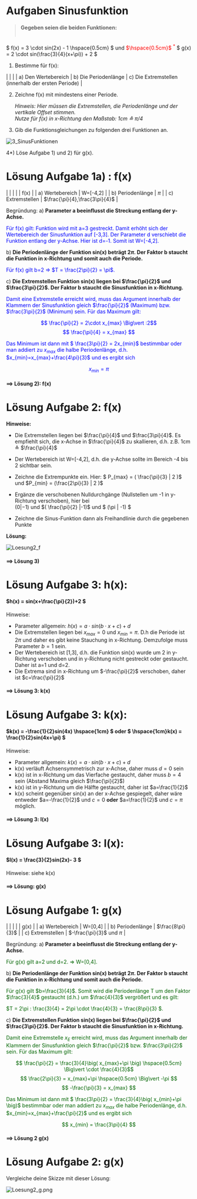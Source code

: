 # Aufgaben Sinusfunktion

> <H4>Gegeben seien die beiden Funktionen: <br> <br>
$     f(x) = 3 \cdot sin(2x) - 1 \hspace{0.5cm} $ und <span style="color:red">$\hspace{0.5cm}$ $^*$</span> $ g(x) = 2 \cdot sin(\frac{3}{4}(x+\pi)) + 2 $ </H4>
 
1) Bestimme für f(x):

| | |
| a) Den Wertebereich | b) Die Periodenlänge | c) Die Extremstellen (innerhalb der ersten Periode) |

2) Zeichne f(x) mit mindestens einer Periode. <br>
   
   _Hinweis: Hier müssen die Extremstellen, die Periodenlänge und der vertikale Offset stimmen. <br> Nutze für f(x) in x-Richtung den Maßstab: 1cm ≙ $\pi/4$_

3) Gib die Funktionsgleichungen zu folgenden drei Funktionen an.

![3_SinusFunktionen](https://diversewolken.ddns.net/nextcloud/index.php/apps/files_sharing/publicpreview/So3FGoQ4ELgAa6k?file=/&fileId=118877&x=1920&y=1200&a=true&etag=8a595db044d9bc3787aca4c6a3d5906f)

4*) Löse Aufgabe 1) und 2) für g(x).

# Lösung Aufgabe 1a) : f(x)
| | |
| | f(x) |
| a) Wertebereich | W=[-4,2] |
| b) Periodenlänge | $\pi$ | 
| c) Extremstellen | $\frac{\pi}{4},\frac{3\pi}{4}$ |

Begründung: a) __Parameter a beeinflusst die Streckung entlang der y-Achse.__

<span style="color:blue">

Für f(x) gilt: Funktion wird mit a=3 gestreckt. Damit erhöht sich der Wertebereich der Sinusfunktion auf [-3,3]. 
Der Parameter d verschiebt die Funktion entlang der y-Achse. Hier ist d=-1. Somit ist W=[-4,2].

</span>

b) __Die Periodenlänge der Funktion sin(x) beträgt $2\pi$. Der Faktor b staucht die Funktion in x-Richtung und somit auch die Periode.__

<span style="color:blue">

Für f(x) gilt b=2 => $T = \frac{2\pi}{2} = \pi$.

</span>

c) __Die Extremstellen Funktion sin(x) liegen bei $\frac{\pi}{2}$ und $\frac{3\pi}{2}$. Der Faktor b staucht die Sinusfunktion in x-Richtung.__

<span style="color:blue">

Damit eine Extremstelle erreicht wird, muss das Argument innerhalb der Klammern der Sinusfunktion gleich $\frac{\pi}{2}$ (Maximum) bzw. $\frac{3\pi}{2}$ (Minimum) sein. Für das Maximum gilt: 

$$ \frac{\pi}{2} = 2\cdot x_{max} \Big\vert :2$$
$$ \frac{\pi}{4} = x_{max} $$

Das Minimum ist dann mit $ \frac{3\pi}{2} = 2x_{min}$ bestimmbar oder man addiert zu $x_{max}$ die halbe Periodenlänge, d.h. $x_{min}=x_{max}+\frac{4\pi}{3}$ und es ergibt sich

$$ x_{min} = \pi $$

</span>

<H4>==> Lösung 2): f(x)</H4>

# Lösung Aufgabe 2: f(x)

__Hinweise:__

- Die Extremstellen liegen bei $\frac{\pi}{4}$ und  $\frac{3\pi}{4}$. Es empfiehlt sich, die x-Achse in $\frac{\pi}{4}$ zu skallieren, d.h. z.B. 1cm ≙ $\frac{\pi}{4}$

- Der Wertebereich ist W=[-4,2], d.h. die y-Achse sollte im Bereich -4 bis 2 sichtbar sein.

- Zeichne die Extrempunkte ein. Hier: $ P_{max} = ( \frac{\pi}{3} | 2 )$ und $P_{min} = (\frac{2\pi}{3} | 2 )$

- Ergänze die verschobenen Nulldurchgänge (Nullstellen um -1 in y-Richtung verschoben), hier bei <br> $( 0 |-1)$ und $( \frac{\pi}{2} |-1)$ und $ (\pi | -1) $

- Zeichne die Sinus-Funktion dann als Freihandlinie durch die gegebenen Punkte

__Lösung:__

![Loesung2_f](https://diversewolken.ddns.net:4443/nextcloud/index.php/apps/files_sharing/publicpreview/t2TdWJdFRjgyPdK?file=/&fileId=119220&x=1920&y=1080&a=true&etag=6ce24628ac399a141b611f2009ae8aa7)

<H4>==> Lösung 3)</H4>

# Lösung Aufgabe 3: h(x):

<span style="color:red"><H4> $h(x) = sin(x+\frac{\pi}{2})+2 $ </H4>

Hinweise: 

- Parameter allgemein: $h(x)=a\cdot sin(b\cdot x + c) + d$
- Die Extremstellen liegen bei $x_{max}=0$ und $x_{min}=\pi$. D.h die Periode ist $2\pi$ und daher es gibt keine Stauchung in x-Richtung. Demzufolge muss Parameter $b = 1$ sein.
- Der Wertebereich ist [1,3], d.h. die Funktion sin(x) wurde um 2 in y-Richtung verschoben und in y-Richtung nicht gestreckt oder gestaucht. Daher ist a=1 und d=2.
- Die Extrema sind in x-Richtung um $-\frac{\pi}{2}$ verschoben, daher ist $c=\frac{\pi}{2}$

</span>

<H4>==> Lösung 3: k(x)</H4>

# Lösung Aufgabe 3: k(x):

<span style="color:blue"><H4> $k(x) = -\frac{1}{2}sin(4x) \hspace{1cm} $ __oder__ $ \hspace{1cm}k(x) = \frac{1}{2}sin(4x+\pi) $ </H4>

Hinweise:

- Parameter allgemein: $k(x)=a\cdot sin(b\cdot x + c) + d$
- k(x) verläuft Achsensymmetrisch zur x-Achse, daher muss $d=0$ sein 
- k(x) ist in x-Richtung um das Vierfache gestaucht, daher muss $b=4$ sein (Abstand Maxima gleich $\frac{\pi}{2}$)
- k(x) ist in y-Richtung um die Hälfte gestaucht, daher ist $a=\frac{1}{2}$
- k(x) scheint gegenüber sin(x) an der x-Achse gespiegelt, daher wäre entweder $a=-\frac{1}{2}$ und $c=0$ __oder__ $a=\frac{1}{2}$ und $c=\pi$ möglich.
</span>

<H4>==> Lösung 3: l(x)</H4>

# Lösung Aufgabe 3: l(x):

<span style="color:darkgreen"><H4> $l(x) = \frac{3}{2}sin(2x)- 3 $ </H4>

Hinweise: siehe k(x)

</span>

<H4>==> Lösung: g(x)</H4>

# Lösung Aufgabe 1: g(x)

| | |
| | g(x) |
| a) Wertebereich | W=[0,4] |
| b) Periodenlänge | $\frac{8\pi}{3}$ | 
| c) Extremstellen | $-\frac{\pi}{3}$ und $\pi$ |

Begründung: a) __Parameter a beeinflusst die Streckung entlang der y-Achse.__

<span style="color:darkgreen">

Für g(x) gilt a=2 und d=2. => W=[0,4].

</span>

b) __Die Periodenlänge der Funktion sin(x) beträgt $2\pi$. Der Faktor b staucht die Funktion in x-Richtung und somit auch die Periode.__

<span style="color:darkgreen">

Für g(x) gilt $b=\frac{3}{4}$. Somit wird die Periodenlänge T um den Faktor $\frac{3}{4}$ gestaucht (d.h.) um $\frac{4}{3}$ vergrößert und es gilt: 

$T = 2\pi : \frac{3}{4} = 2\pi \cdot \frac{4}{3} = \frac{8\pi}{3} $.

</span>

c) __Die Extremstellen Funktion sin(x) liegen bei $\frac{\pi}{2}$ und $\frac{3\pi}{2}$. Der Faktor b staucht die Sinusfunktion in x-Richtung.__

<span style="color:darkgreen">

Damit eine Extremstelle $x_E$ erreicht wird, muss das Argument innerhalb der Klammern der Sinusfunktion gleich $\frac{\pi}{2}$ bzw. $\frac{3\pi}{2}$ sein. Für das Maximum gilt: 

$$ \frac{\pi}{2} = \frac{3}{4}\big( x_{max}+\pi \big) \hspace{0.5cm} \Big\vert \cdot \frac{4}{3}$$ 
$$ \frac{2\pi}{3} = x_{max}+\pi \hspace{0.5cm} \Big\vert -\pi $$
$$ -\frac{\pi}{3} = x_{max} $$ 

Das Minimum ist dann mit $ \frac{3\pi}{2} = \frac{3}{4}\big( x_{min}+\pi \big)$ bestimmbar oder man addiert zu $x_{max}$ die halbe Periodenlänge, d.h. $x_{min}=x_{max}+\frac{\pi}{2}$ und es ergibt sich

$$ x_{min} = \frac{3\pi}{4} $$

</span>

<H4> ==> Lösung 2 g(x) </H4>

# Lösung Aufgabe 2: g(x)

Vergleiche deine Skizze mit dieser Lösung:

![Loesung2_g.png](https://diversewolken.ddns.net:4443/nextcloud/index.php/s/cKDoRzBMAgj35rz/download)

